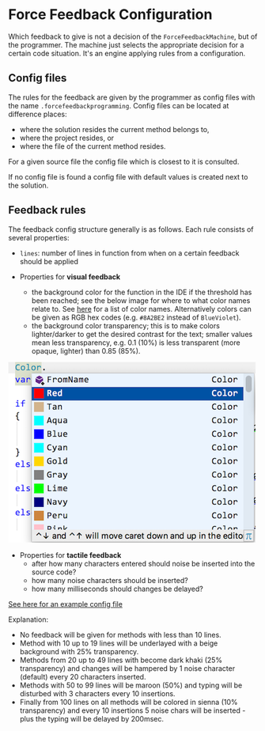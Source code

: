 # Force Feedback Configuration

Which feedback to give is not a decision of the ``ForceFeedbackMachine``, but of the programmer. The machine
just selects the appropriate decision for a certain code situation. It's an engine applying rules from a configuration.

## Config files
The rules for the feedback are given by the programmer as config files with the name ``.forcefeedbackprogramming``.
Config files can be located at difference places:

* where the solution resides the current method belongs to,
* where the project resides, or 
* where the file of the current method resides.

For a given source file the config file which is closest to it is consulted.

If no config file is found a config file with default values is created next to the solution.

## Feedback rules

The feedback config structure generally is as follows. Each rule consists of several properties:

* ``lines``: number of lines in function from when on a certain feedback should be applied

* Properties for **visual feedback**
  * the background color for the function in the IDE if the threshold has been reached; see the below
  image for where to what color names relate to. See [here](http://www.99colors.net/dot-net-colors) for a list of color names.
  Alternatively colors can be given as RGB hex codes (e.g. ``#8A2BE2`` instead of `BlueViolet`).
  * the background color transparency; this is to make colors lighter/darker to get 
  the desired contrast for the text; smaller values mean less transparency, e.g. 0.1 (10%) is less transparent
  (more opaque, lighter) than 0.85 (85%).
  
![Accepted names for background colors](../../images/BackgroundColors.png)
  
* Properties for **tactile feedback**
  * after how many characters entered should noise be inserted into the source code?
  * how many noise characters should be inserted?
  * how many milliseconds should changes be delayed?

[See here for an example config file](ConfigurationDefaults.json)

Explanation:

* No feedback will be given for methods with less than 10 lines.
* Method with 10 up to 19 lines will be underlayed with a beige background with 25% transparency.
* Methods from 20 up to 49 lines with become dark khaki (25% transparency) and changes will be hampered by 1
noise character (default) every 20 characters inserted.
* Methods with 50 to 99 lines will be maroon (50%) and typing will be disturbed with 3 characters every 10 insertions.
* Finally from 100 lines on all methods will be colored in sienna (10% transparency) and every 10 insertions 5 noise chars
will be inserted - plus the typing will be delayed by 200msec.
